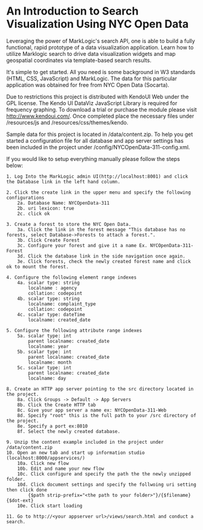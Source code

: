 An Introduction to Search Visualization Using NYC Open Data
===========================================================

Leveraging the power of MarkLogic's search API, one is able to build a fully functional, 
rapid prototype of a data visualization application. Learn how to utilize Marklogic search 
to drive data visualization widgets and map geospatial coordinates via template-based search results. 

It's simple to get started. All you need is some background in W3 standards (HTML, CSS, JavaScript) 
and MarkLogic. The data for this particular application was obtained for free from NYC Open Data (Socarta).

Due to restrictions this project is distributed with KendoUI Web under the GPL license. The Kendo UI DataViz 
JavaScript Library is required for frequency graphing. To download a trial or purchase the module please visit
http://www.kendoui.com/. Once completed place the necessary files under /resources/js and /resources/css/themes/kendo.

Sample data for this project is located in /data/content.zip. To help you get started a configuration file for all
database and app server settings has been included in the project under /config/NYCOpenData-311-config.xml.

If you would like to setup everything manually please follow the steps below:

	1. Log Into the MarkLogic admin UI(http://localhost:8001) and click the Database link in the left hand column.   

	2. Click the create link in the upper menu and specify the following configurations  
	    2a. Database Name: NYCOpenData-311  
	    2b. uri lexicon: true  
	    2c. click ok  

	3. Create a forest to store the NYC Open Data.   
	    3a. Click the link in the forest message "This database has no forests, select Database->Forests to attach a forest.".  
	    3b. Click Create Forest  
	    3c. Configure your forest and give it a name Ex. NYCOpenData-311-Forest  
	    3d. Click the database link in the side navigation once again.  
	    3e. Click forests, check the newly created forest name and click ok to mount the forest.  

	4. Configure the following element range indexes  
	    4a. scalar type: string  
	        localname : agency  
	        collation: codepoint  
	    4b. scalar type: string  
	        localname: complaint_type  
	        collation: codepoint  
	    4c. scalar type: dateTime  
	        localname: created_date  
        
	5. Configure the following attribute range indexes  
	    5a. scalar type: int  
	        parent localname: created_date  
	        localname: year  
	    5b. scalar type: int  
	        parent localname: created_date  
	        localname: month  
	    5c. scalar type: int  
	        parent localname: created_date  
	        localname: day  
	
	8. Create an HTTP app server pointing to the src directory located in the project.  
	    8a. Click Groups -> Default -> App Servers  
	    8b. Click the Create HTTP tab  
	    8c. Give your app server a name ex: NYCOpenData-311-Web  
	    8d. Specify "root" this is the full path to your /src directory of the project.  
	    8e. Specify a port ex:8010  
	    8f. Select the newly created database.  
	    
	9. Unzip the content example included in the project under /data/content.zip  
	10. Open an new tab and start up information studio (localhost:8000/appservices/)   
	    10a. Click new flow  
	    10b. Edit and name your new flow  
	    10c. Click configure and specify the path the the newly unzipped folder.  
	    10d. Click document settings and specify the follwoing uri setting then click done  
	        {$path strip-prefix="<the path to your folder>"}/{$filename}{$dot-ext}        
	    10e. Click start loading  

	11. Go to http://<your appserver url>/views/search.html and conduct a search.  